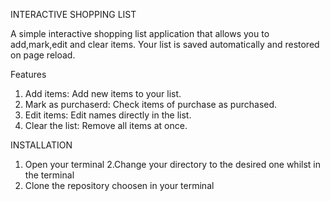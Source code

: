 INTERACTIVE SHOPPING LIST

A simple interactive shopping list application that allows you to add,mark,edit and clear items. Your list is saved automatically and restored on page reload.

Features
 1. Add items: Add new items to your list.
 2. Mark as purchaserd: Check items of purchase as purchased.
 3. Edit items: Edit names directly in the list.
 4. Clear the list: Remove all items at once.

 INSTALLATION
 1. Open your terminal
 2.Change your directory to the desired one whilst in the terminal
 3. Clone the repository choosen in your terminal